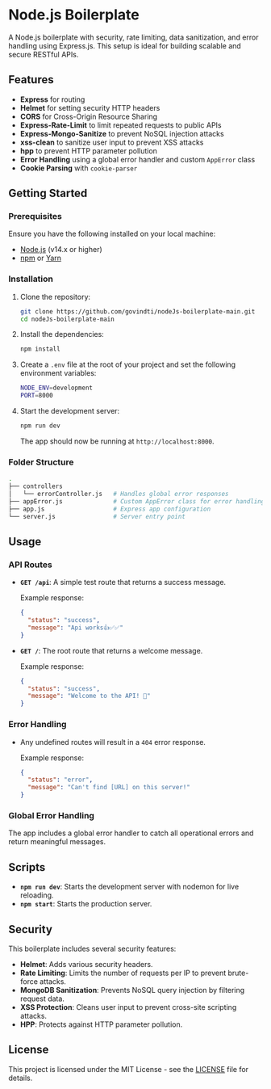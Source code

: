
# Node.js Boilerplate

A Node.js boilerplate with security, rate limiting, data sanitization, and error handling using Express.js. This setup is ideal for building scalable and secure RESTful APIs.

## Features

- **Express** for routing
- **Helmet** for setting security HTTP headers
- **CORS** for Cross-Origin Resource Sharing
- **Express-Rate-Limit** to limit repeated requests to public APIs
- **Express-Mongo-Sanitize** to prevent NoSQL injection attacks
- **xss-clean** to sanitize user input to prevent XSS attacks
- **hpp** to prevent HTTP parameter pollution
- **Error Handling** using a global error handler and custom `AppError` class
- **Cookie Parsing** with `cookie-parser`

## Getting Started

### Prerequisites

Ensure you have the following installed on your local machine:

- [Node.js](https://nodejs.org/en/) (v14.x or higher)
- [npm](https://www.npmjs.com/) or [Yarn](https://yarnpkg.com/)

### Installation

1. Clone the repository:
   ```bash
   git clone https://github.com/govindti/nodeJs-boilerplate-main.git
   cd nodeJs-boilerplate-main
   ```

2. Install the dependencies:
   ```bash
   npm install
   ```

3. Create a `.env` file at the root of your project and set the following environment variables:
   ```bash
   NODE_ENV=development
   PORT=8000
   ```

4. Start the development server:
   ```bash
   npm run dev
   ```

   The app should now be running at `http://localhost:8000`.

### Folder Structure

```bash
.
├── controllers
│   └── errorController.js   # Handles global error responses
├── appError.js              # Custom AppError class for error handling
├── app.js                   # Express app configuration
└── server.js                # Server entry point
```

## Usage

### API Routes

- **`GET /api`**: A simple test route that returns a success message.
  
  Example response:
  ```json
  {
    "status": "success",
    "message": "Api works👍✅✅"
  }
  ```

- **`GET /`**: The root route that returns a welcome message.

  Example response:
  ```json
  {
    "status": "success",
    "message": "Welcome to the API! 🎉"
  }
  ```

### Error Handling

- Any undefined routes will result in a `404` error response.
  
  Example response:
  ```json
  {
    "status": "error",
    "message": "Can't find [URL] on this server!"
  }
  ```

### Global Error Handling

The app includes a global error handler to catch all operational errors and return meaningful messages.

## Scripts

- **`npm run dev`**: Starts the development server with nodemon for live reloading.
- **`npm start`**: Starts the production server.

## Security

This boilerplate includes several security features:

- **Helmet**: Adds various security headers.
- **Rate Limiting**: Limits the number of requests per IP to prevent brute-force attacks.
- **MongoDB Sanitization**: Prevents NoSQL query injection by filtering request data.
- **XSS Protection**: Cleans user input to prevent cross-site scripting attacks.
- **HPP**: Protects against HTTP parameter pollution.

## License

This project is licensed under the MIT License - see the [LICENSE](LICENSE) file for details.
